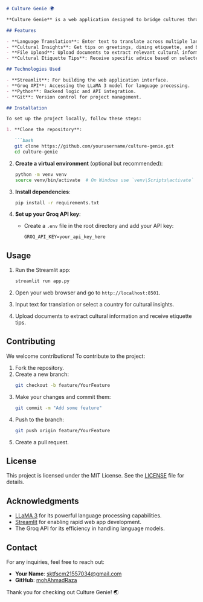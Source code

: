 ```markdown
# Culture Genie 🌍

**Culture Genie** is a web application designed to bridge cultures through AI. It provides users with language translation and cultural insights, helping them navigate cross-cultural interactions effectively. Built with Streamlit and the Groq API, Culture Genie aims to foster understanding and respect among diverse cultures.

## Features

- **Language Translation**: Enter text to translate across multiple languages.
- **Cultural Insights**: Get tips on greetings, dining etiquette, and business norms.
- **File Upload**: Upload documents to extract relevant cultural information.
- **Cultural Etiquette Tips**: Receive specific advice based on selected countries or regions.

## Technologies Used

- **Streamlit**: For building the web application interface.
- **Groq API**: Accessing the LLaMA 3 model for language processing.
- **Python**: Backend logic and API integration.
- **Git**: Version control for project management.

## Installation

To set up the project locally, follow these steps:

1. **Clone the repository**:

   ```bash
   git clone https://github.com/yourusername/culture-genie.git
   cd culture-genie
   ```

2. **Create a virtual environment** (optional but recommended):

   ```bash
   python -m venv venv
   source venv/bin/activate  # On Windows use `venv\Scripts\activate`
   ```

3. **Install dependencies**:

   ```bash
   pip install -r requirements.txt
   ```

4. **Set up your Groq API key**:
   - Create a `.env` file in the root directory and add your API key:

     ```plaintext
     GROQ_API_KEY=your_api_key_here
     ```

## Usage

1. Run the Streamlit app:

   ```bash
   streamlit run app.py
   ```

2. Open your web browser and go to `http://localhost:8501`.

3. Input text for translation or select a country for cultural insights.

4. Upload documents to extract cultural information and receive etiquette tips.

## Contributing

We welcome contributions! To contribute to the project:

1. Fork the repository.
2. Create a new branch:
   ```bash
   git checkout -b feature/YourFeature
   ```
3. Make your changes and commit them:
   ```bash
   git commit -m "Add some feature"
   ```
4. Push to the branch:
   ```bash
   git push origin feature/YourFeature
   ```
5. Create a pull request.

## License

This project is licensed under the MIT License. See the [LICENSE](LICENSE) file for details.

## Acknowledgments

- [LLaMA 3](https://example.com) for its powerful language processing capabilities.
- [Streamlit](https://streamlit.io/) for enabling rapid web app development.
- The Groq API for its efficiency in handling language models.

## Contact

For any inquiries, feel free to reach out:

- **Your Name**: [sktfscm21557034@gmail.com](mailto:sktfscm21557034@gmail.com)
- **GitHub**: [mohAhmadRaza](https://github.com/mohAhmadRaza)

Thank you for checking out Culture Genie! 🌏
```
